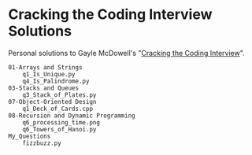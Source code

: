 # Cracking the Coding Interview Solutions
Personal solutions to Gayle McDowell's "[Cracking the Coding Interview](https://www.amazon.com/Cracking-Coding-Interview-Programming-Questions/dp/098478280X)".

```
01-Arrays and Strings
    q1_Is_Unique.py
    q4_Is_Palindrome.py
03-Stacks and Queues
    q3_Stack_of_Plates.py
07-Object-Oriented Design
    q1_Deck_of_Cards.cpp
08-Recursion and Dynamic Programming
    q6_processing_time.png
    q6_Towers_of_Hanoi.py
My_Questions
    fizzbuzz.py
```